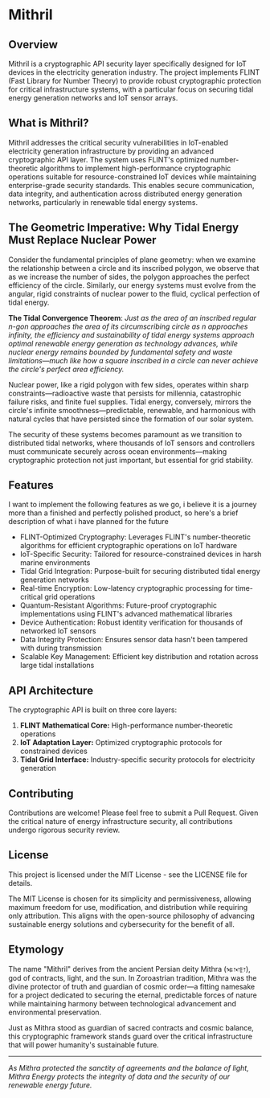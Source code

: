 # Mithril

## Overview

Mithril is a cryptographic API security layer specifically designed for IoT devices in the electricity generation industry. The project implements FLINT (Fast Library for Number Theory) to provide robust cryptographic protection for critical infrastructure systems, with a particular focus on securing tidal energy generation networks and IoT sensor arrays.

## What is Mithril?

Mithril addresses the critical security vulnerabilities in IoT-enabled electricity generation infrastructure by providing an advanced cryptographic API layer. The system uses FLINT's optimized number-theoretic algorithms to implement high-performance cryptographic operations suitable for resource-constrained IoT devices while maintaining enterprise-grade security standards. This enables secure communication, data integrity, and authentication across distributed energy generation networks, particularly in renewable tidal energy systems.

## The Geometric Imperative: Why Tidal Energy Must Replace Nuclear Power

Consider the fundamental principles of plane geometry: when we examine the relationship between a circle and its inscribed polygon, we observe that as we increase the number of sides, the polygon approaches the perfect efficiency of the circle. Similarly, our energy systems must evolve from the angular, rigid constraints of nuclear power to the fluid, cyclical perfection of tidal energy.

**The Tidal Convergence Theorem**: *Just as the area of an inscribed regular n-gon approaches the area of its circumscribing circle as n approaches infinity, the efficiency and sustainability of tidal energy systems approach optimal renewable energy generation as technology advances, while nuclear energy remains bounded by fundamental safety and waste limitations—much like how a square inscribed in a circle can never achieve the circle's perfect area efficiency.*

Nuclear power, like a rigid polygon with few sides, operates within sharp constraints—radioactive waste that persists for millennia, catastrophic failure risks, and finite fuel supplies. Tidal energy, conversely, mirrors the circle's infinite smoothness—predictable, renewable, and harmonious with natural cycles that have persisted since the formation of our solar system.

The security of these systems becomes paramount as we transition to distributed tidal networks, where thousands of IoT sensors and controllers must communicate securely across ocean environments—making cryptographic protection not just important, but essential for grid stability.



## Features 

I want to implement the following features as we go, i believe it is a journey more than a finished and perfectly polished product, so here's a brief description of what i have planned for the future

- FLINT-Optimized Cryptography: Leverages FLINT's number-theoretic algorithms for efficient cryptographic operations on IoT hardware
- IoT-Specific Security: Tailored for resource-constrained devices in harsh marine environments
- Tidal Grid Integration: Purpose-built for securing distributed tidal energy generation networks
- Real-time Encryption: Low-latency cryptographic processing for time-critical grid operations
- Quantum-Resistant Algorithms: Future-proof cryptographic implementations using FLINT's advanced mathematical libraries
- Device Authentication: Robust identity verification for thousands of networked IoT sensors
- Data Integrity Protection: Ensures sensor data hasn't been tampered with during transmission
- Scalable Key Management: Efficient key distribution and rotation across large tidal installations

## API Architecture

The cryptographic API is built on three core layers:
1. **FLINT Mathematical Core:** High-performance number-theoretic operations
2. **IoT Adaptation Layer:** Optimized cryptographic protocols for constrained devices
3. **Tidal Grid Interface:** Industry-specific security protocols for electricity generation

## Contributing

Contributions are welcome! Please feel free to submit a Pull Request. Given the critical nature of energy infrastructure security, all contributions undergo rigorous security review.

## License

This project is licensed under the MIT License - see the LICENSE file for details.

The MIT License is chosen for its simplicity and permissiveness, allowing maximum freedom for use, modification, and distribution while requiring only attribution. This aligns with the open-source philosophy of advancing sustainable energy solutions and cybersecurity for the benefit of all.

## Etymology

The name "Mithril" derives from the ancient Persian deity Mithra (𐎷𐎰𐎼), god of contracts, light, and the sun. In Zoroastrian tradition, Mithra was the divine protector of truth and guardian of cosmic order—a fitting namesake for a project dedicated to securing the eternal, predictable forces of nature while maintaining harmony between technological advancement and environmental preservation.

Just as Mithra stood as guardian of sacred contracts and cosmic balance, this cryptographic framework stands guard over the critical infrastructure that will power humanity's sustainable future.

---

*As Mithra protected the sanctity of agreements and the balance of light, Mithra Energy protects the integrity of data and the security of our renewable energy future.*
